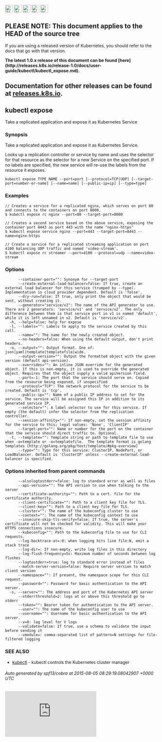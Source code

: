 <!-- BEGIN MUNGE: UNVERSIONED_WARNING -->

<!-- BEGIN STRIP_FOR_RELEASE -->

<img src="http://kubernetes.io/img/warning.png" alt="WARNING"
     width="25" height="25">
<img src="http://kubernetes.io/img/warning.png" alt="WARNING"
     width="25" height="25">
<img src="http://kubernetes.io/img/warning.png" alt="WARNING"
     width="25" height="25">
<img src="http://kubernetes.io/img/warning.png" alt="WARNING"
     width="25" height="25">
<img src="http://kubernetes.io/img/warning.png" alt="WARNING"
     width="25" height="25">

<h2>PLEASE NOTE: This document applies to the HEAD of the source tree</h2>

If you are using a released version of Kubernetes, you should
refer to the docs that go with that version.

<strong>
The latest 1.0.x release of this document can be found
[here](http://releases.k8s.io/release-1.0/docs/user-guide/kubectl/kubectl_expose.md).

Documentation for other releases can be found at
[releases.k8s.io](http://releases.k8s.io).
</strong>
--

<!-- END STRIP_FOR_RELEASE -->

<!-- END MUNGE: UNVERSIONED_WARNING -->

## kubectl expose

Take a replicated application and expose it as Kubernetes Service

### Synopsis


Take a replicated application and expose it as Kubernetes Service.

Looks up a replication controller or service by name and uses the selector for that resource as the
selector for a new Service on the specified port. If no labels are specified, the new service will
re-use the labels from the resource it exposes.

```
kubectl expose TYPE NAME --port=port [--protocol=TCP|UDP] [--target-port=number-or-name] [--name=name] [--public-ip=ip] [--type=type]
```

### Examples

```
// Creates a service for a replicated nginx, which serves on port 80 and connects to the containers on port 8000.
$ kubectl expose rc nginx --port=80 --target-port=8000

// Creates a second service based on the above service, exposing the container port 8443 as port 443 with the name "nginx-https"
$ kubectl expose service nginx --port=443 --target-port=8443 --name=nginx-https

// Create a service for a replicated streaming application on port 4100 balancing UDP traffic and named 'video-stream'.
$ kubectl expose rc streamer --port=4100 --protocol=udp --name=video-stream
```

### Options

```
      --container-port="": Synonym for --target-port
      --create-external-load-balancer=false: If true, create an external load balancer for this service (trumped by --type). Implementation is cloud provider dependent. Default is 'false'.
      --dry-run=false: If true, only print the object that would be sent, without creating it.
      --generator="service/v2": The name of the API generator to use. There are 2 generators: 'service/v1' and 'service/v2'. The only difference between them is that service port in v1 is named 'default', while it is left unnamed in v2. Default is 'service/v2'.
  -h, --help=false: help for expose
  -l, --labels="": Labels to apply to the service created by this call.
      --name="": The name for the newly created object.
      --no-headers=false: When using the default output, don't print headers.
  -o, --output="": Output format. One of: json|yaml|template|templatefile|wide.
      --output-version="": Output the formatted object with the given version (default api-version).
      --overrides="": An inline JSON override for the generated object. If this is non-empty, it is used to override the generated object. Requires that the object supply a valid apiVersion field.
      --port=-1: The port that the service should serve on. Copied from the resource being exposed, if unspecified
      --protocol="TCP": The network protocol for the service to be created. Default is 'tcp'.
      --public-ip="": Name of a public IP address to set for the service. The service will be assigned this IP in addition to its generated service IP.
      --selector="": A label selector to use for this service. If empty (the default) infer the selector from the replication controller.
      --session-affinity="": If non-empty, set the session affinity for the service to this; legal values: 'None', 'ClientIP'
      --target-port="": Name or number for the port on the container that the service should direct traffic to. Optional.
  -t, --template="": Template string or path to template file to use when -o=template or -o=templatefile.  The template format is golang templates [http://golang.org/pkg/text/template/#pkg-overview]
      --type="": Type for this service: ClusterIP, NodePort, or LoadBalancer. Default is 'ClusterIP' unless --create-external-load-balancer is specified.
```

### Options inherited from parent commands

```
      --alsologtostderr=false: log to standard error as well as files
      --api-version="": The API version to use when talking to the server
      --certificate-authority="": Path to a cert. file for the certificate authority.
      --client-certificate="": Path to a client key file for TLS.
      --client-key="": Path to a client key file for TLS.
      --cluster="": The name of the kubeconfig cluster to use
      --context="": The name of the kubeconfig context to use
      --insecure-skip-tls-verify=false: If true, the server's certificate will not be checked for validity. This will make your HTTPS connections insecure.
      --kubeconfig="": Path to the kubeconfig file to use for CLI requests.
      --log-backtrace-at=:0: when logging hits line file:N, emit a stack trace
      --log-dir=: If non-empty, write log files in this directory
      --log-flush-frequency=5s: Maximum number of seconds between log flushes
      --logtostderr=true: log to standard error instead of files
      --match-server-version=false: Require server version to match client version
      --namespace="": If present, the namespace scope for this CLI request.
      --password="": Password for basic authentication to the API server.
  -s, --server="": The address and port of the Kubernetes API server
      --stderrthreshold=2: logs at or above this threshold go to stderr
      --token="": Bearer token for authentication to the API server.
      --user="": The name of the kubeconfig user to use
      --username="": Username for basic authentication to the API server.
      --v=0: log level for V logs
      --validate=false: If true, use a schema to validate the input before sending it
      --vmodule=: comma-separated list of pattern=N settings for file-filtered logging
```

### SEE ALSO

* [kubectl](kubectl.md)	 - kubectl controls the Kubernetes cluster manager

###### Auto generated by spf13/cobra at 2015-08-05 08:29:19.08042907 +0000 UTC

<!-- BEGIN MUNGE: GENERATED_ANALYTICS -->
[![Analytics](https://kubernetes-site.appspot.com/UA-36037335-10/GitHub/docs/user-guide/kubectl/kubectl_expose.md?pixel)]()
<!-- END MUNGE: GENERATED_ANALYTICS -->
